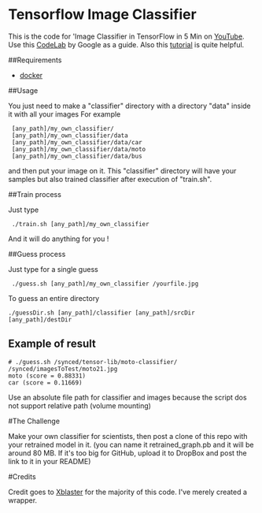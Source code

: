 # Tensorflow Image Classifier

This is the code for 'Image Classifier in TensorFlow in 5 Min on [YouTube](https://youtu.be/QfNvhPx5Px8). Use this [CodeLab](https://codelabs.developers.google.com/codelabs/tensorflow-for-poets/?utm_campaign=chrome_series_machinelearning_063016&utm_source=gdev&utm_medium=yt-desc#0) by Google as a guide. Also this [tutorial](https://www.tensorflow.org/versions/r0.9/how_tos/image_retraining/index.html) is quite helpful.

##Requirements

* [docker](https://www.docker.com/products/docker-toolbox)

##Usage 

You just need to make a "classifier" directory with a directory "data" inside it with all your images
For example
```
 [any_path]/my_own_classifier/
 [any_path]/my_own_classifier/data
 [any_path]/my_own_classifier/data/car
 [any_path]/my_own_classifier/data/moto
 [any_path]/my_own_classifier/data/bus
```
 and then put your image on it. 
 This "classifier" directory will have your samples but also trained classifier after execution of "train.sh". 

##Train process
 
Just type
```
 ./train.sh [any_path]/my_own_classifier
``` 
And it will do anything for you !

##Guess process

Just type for a single guess
```
 ./guess.sh [any_path]/my_own_classifier /yourfile.jpg
```

To guess an entire directory
```
./guessDir.sh [any_path]/classifier [any_path]/srcDir [any_path]/destDir
```

## Example of result
```
# ./guess.sh /synced/tensor-lib/moto-classifier/ /synced/imagesToTest/moto21.jpg
moto (score = 0.88331)
car (score = 0.11669)
```

Use an absolute file path for classifier and images because the script dos not support relative path (volume mounting)

#The Challenge

Make your own classifier for scientists, then post a clone of this repo with your retrained model in it. (you can name it retrained_graph.pb and it will be around 80 MB. If it's too big for GitHub, upload it to DropBox and post the link to it in your README)

#Credits

Credit goes to [Xblaster](https://github.com/xblaster) for the majority of this code. I've merely created a wrapper. 



